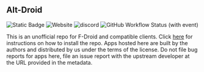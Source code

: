 ## Alt-Droid

![Static Badge](https://img.shields.io/badge/FDroid-Green?logo=fdroid&label=Powered%20By&link=https%3A%2F%2Ff-droid.org%2F)
 ![Website](https://img.shields.io/website?url=https%3A%2F%2Falt-droid.github.io%2Ffdroid%2Frepo%2F&label=repo&link=https%3A%2F%2Falt-droid.github.io%2Ffdroid%2Frepo%2F)
 ![discord](https://img.shields.io/discord/706941191203061781?label=discord&link=https%3A%2F%2Fdiscord.gg%2F37jUwu6SAu) ![GitHub Workflow Status (with event)](https://img.shields.io/github/actions/workflow/status/alt-droid/fdroid/static.yml)

This is an unofficial repo for F-Droid and compatible clients. Click [here](https://alt-droid.github.io/fdroid/repo/) for instructions on how to install the repo. Apps hosted here are built by the authors and distributed by us under the terms of the license. Do not file bug reports for apps here, file an issue report with the upstream developer at the URL provided in the metadata.
